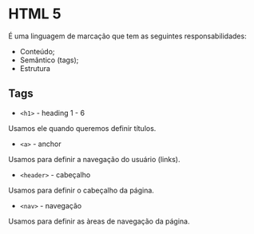 # HTML 5

É uma linguagem de marcação que tem as seguintes responsabilidades:

- Conteúdo;
- Semântico (tags);
- Estrutura

## Tags

- `<h1>` - heading 1 - 6

Usamos ele quando queremos definir títulos.

- `<a>` - anchor

Usamos para definir a navegação do usuário (links).

- `<header>` - cabeçalho

Usamos para definir o cabeçalho da página.

- `<nav>` - navegação

Usamos para definir as àreas de navegação da página.
